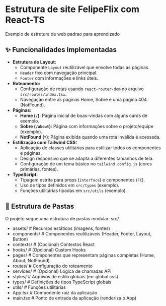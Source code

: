 # Estrutura de site FelipeFlix com React-TS
Exemplo de estrutura de web padrao para aprendizado

## ✨ Funcionalidades Implementadas

*   **Estrutura de Layout:**
    *   Componente `Layout` reutilizável que envolve todas as páginas.
    *   `Header` fixo com navegação principal.
    *   `Footer` com informações e links úteis.
*   **Roteamento:**
    *   Configuração de rotas usando `react-router-dom` no arquivo `src/routes/index.tsx`.
    *   Navegação entre as páginas Home, Sobre e uma página 404 (NotFound).
*   **Páginas:**
    *   **Home (`/`)**: Página inicial de boas-vindas com alguns cards de exemplo.
    *   **Sobre (`/about`)**: Página com informações sobre o projeto/equipe (exemplo).
    *   **NotFound (`*`)**: Página exibida quando uma rota inválida é acessada.
*   **Estilização com Tailwind CSS:**
    *   Aplicação de classes utilitárias para estilizar todos os componentes e páginas.
    *   Design responsivo que se adapta a diferentes tamanhos de tela.
    *   Configuração de um tema básico no `tailwind.config.js` (cores primárias, fontes).
*   **TypeScript:**
    *   Tipagem estrita para props (`interface`) e componentes (`FC`).
    *   Uso de tipos definidos em `src/types` (exemplo).
    *   Funções utilitárias tipadas em `src/utils` (exemplo).

## 📁 Estrutura de Pastas

O projeto segue uma estrutura de pastas modular:
src/
   - assets/ # Recursos estáticos (imagens, fontes)
   - components/ # Componentes reutilizáveis (Header, Footer, Layout, Button)
   - contexts/ # (Opcional) Contextos React
   - hooks/ # (Opcional) Custom Hooks
   - pages/ # Componentes que representam páginas completas (Home, About, NotFound)
   - routes/ # Configuração do roteamento
   - services/ # (Opcional) Lógica de chamadas API
   - styles/ # Arquivos de estilo globais (ex: global.css)
   - types/ # Definições de tipos TypeScript globais
   - utils/ # Funções utilitárias
   - App.tsx # Componente raiz da aplicação
   - main.tsx # Ponto de entrada da aplicação (renderiza o App)
